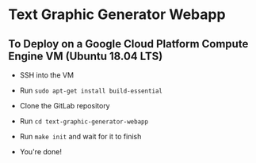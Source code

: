 # Text Graphic Generator Webapp

## To Deploy on a Google Cloud Platform Compute Engine VM (Ubuntu 18.04 LTS)

- SSH into the VM

- Run `sudo apt-get install build-essential`

- Clone the GitLab repository

- Run `cd text-graphic-generator-webapp`

- Run `make init` and wait for it to finish

- You're done!
